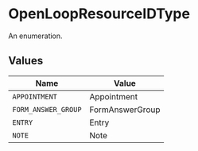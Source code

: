 # OpenLoopResourceIDType

An enumeration.


## Values

| Name                | Value               |
| ------------------- | ------------------- |
| `APPOINTMENT`       | Appointment         |
| `FORM_ANSWER_GROUP` | FormAnswerGroup     |
| `ENTRY`             | Entry               |
| `NOTE`              | Note                |